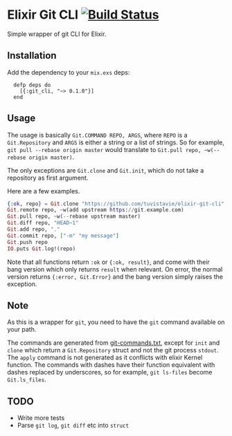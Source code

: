 # Elixir Git CLI [![Build Status](https://travis-ci.org/tuvistavie/elixir-git-cli.svg?branch=master)](https://travis-ci.org/tuvistavie/elixir-git-cli)

Simple wrapper of git CLI for Elixir.

## Installation

Add the dependency to your `mix.exs` deps:

```
  defp deps do
    [{:git_cli, "~> 0.1.0"}]
  end
```

## Usage

The usage is basically `Git.COMMAND REPO, ARGS`, where `REPO` is a
`Git.Repository` and `ARGS` is either a string or a list of strings.
So for example, `git pull --rebase origin master` would translate to
`Git.pull repo, ~w(--rebase origin master)`.

The only exceptions are `Git.clone` and `Git.init`, which do not take a repository as first argument.

Here are a few examples.

```elixir
{:ok, repo} = Git.clone "https://github.com/tuvistavie/elixir-git-cli"
Git.remote repo, ~w(add upstream https://git.example.com)
Git.pull repo, ~w(--rebase upstream master)
Git.diff repo, "HEAD~1"
Git.add repo, "."
Git.commit repo, ["-m" "my message"]
Git.push repo
IO.puts Git.log!(repo)
```

Note that all functions return `:ok` or `{:ok, result}`, and come with their
bang version which only returns `result` when relevant.
On error, the normal version returns `{:error, Git.Error}` and the bang version
simply raises the exception.

## Note

As this is a wrapper for `git`, you need to have the `git` command available on your path.

The commands are generated from [git-commands.txt](./git-commands.txt),
except for `init` and `clone` which return a `Git.Repository` struct and not
the git process `stdout`.
The `apply` command is not generated as it conflicts with elixir Kernel function.
The commands with dashes have their function equivalent with dashes replaced by underscores, so for example, `git ls-files` become `Git.ls_files`.

## TODO

* Write more tests
* Parse `git log`, `git diff` etc into `struct`
